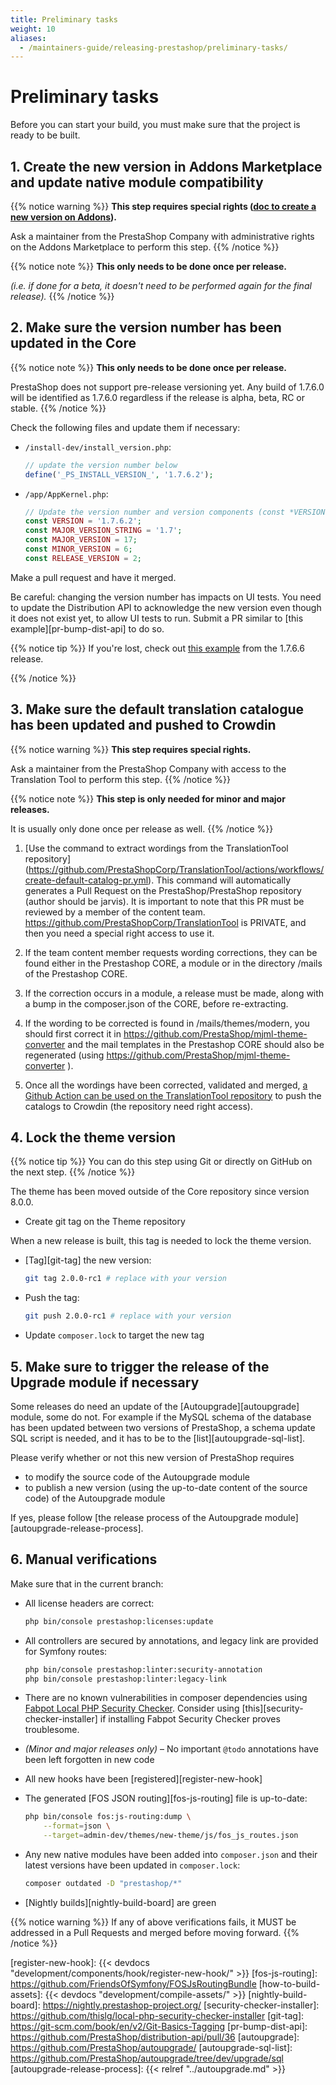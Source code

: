 ```yaml
---
title: Preliminary tasks
weight: 10
aliases:
  - /maintainers-guide/releasing-prestashop/preliminary-tasks/
---
```


# Preliminary tasks

Before you can start your build, you must make sure that the project is ready to be built.

## 1. Create the new version in Addons Marketplace and update native module compatibility

{{% notice warning %}}
**This step requires special rights ([doc to create a new version on Addons](https://www.notion.so/prestashopcorp/Create-the-new-version-in-the-Addons-Marketplace-update-module-compatibility-4aae19abe5b641f9a77e904cd913e50a?pvs=4)).**

Ask a maintainer from the PrestaShop Company with administrative rights on the Addons Marketplace to perform this step.
{{% /notice %}}

{{% notice note %}}
**This only needs to be done once per release.**

_(i.e. if done for a beta, it doesn't need to be performed again for the final release)._
{{% /notice %}}

## 2. Make sure the version number has been updated in the Core

{{% notice note %}}
**This only needs to be done once per release.**

PrestaShop does not support pre-release versioning yet. Any build of 1.7.6.0 will be identified as 1.7.6.0 regardless if the release is alpha, beta, RC or stable.
{{% /notice %}}

Check the following files and update them if necessary:

* `/install-dev/install_version.php`:

    ```php
    // update the version number below
    define('_PS_INSTALL_VERSION_', '1.7.6.2');
    ```

* `/app/AppKernel.php`:

    ```php
    // Update the version number and version components (const *VERSION and the other one, which depends for patch or minor)
    const VERSION = '1.7.6.2';
    const MAJOR_VERSION_STRING = '1.7';
    const MAJOR_VERSION = 17;
    const MINOR_VERSION = 6;
    const RELEASE_VERSION = 2;
    ```

Make a pull request and have it merged.

Be careful: changing the version number has impacts on UI tests. You need to update the Distribution API to acknowledge the new version even though it does not exist yet, to allow UI tests to run. Submit a PR similar to [this example][pr-bump-dist-api] to do so.

{{% notice tip %}}
If you're lost, check out [this example][bump-core-version-pr-example] from the 1.7.6.6 release.

[bump-core-version-pr-example]: https://github.com/PrestaShop/PrestaShop/pull/19980
{{% /notice %}}

## 3. Make sure the default translation catalogue has been updated and pushed to Crowdin

{{% notice warning %}}
**This step requires special rights.**

Ask a maintainer from the PrestaShop Company with access to the Translation Tool to perform this step.
{{% /notice %}}

{{% notice note %}}
**This step is only needed for minor and major releases.**

It is usually only done once per release as well.
{{% /notice %}}

1. [Use the command to extract wordings from the TranslationTool repository]
   (<https://github.com/PrestaShopCorp/TranslationTool/actions/workflows/create-default-catalog-pr.yml>). This command will automatically generates a Pull Request on the PrestaShop/PrestaShop repository (author should be jarvis). It is important to note that this PR must be reviewed by a member of the content team.
   <https://github.com/PrestaShopCorp/TranslationTool> is PRIVATE, and then you need a special right access to use it.

2. If the team content member requests wording corrections, they can be found either in the Prestashop CORE, a module or in the directory /mails of the Prestashop CORE.

3. If the correction occurs in a module, a release must be made, along with a bump in the composer.json of the CORE, before re-extracting.

4. If the wording to be corrected is found in /mails/themes/modern, you should first correct it in <https://github.com/PrestaShop/mjml-theme-converter> and the mail templates in the Prestashop CORE should also be regenerated (using <https://github.com/PrestaShop/mjml-theme-converter> ).

5. Once all the wordings have been corrected, validated and merged, [a Github Action can be used on the TranslationTool repository](https://github.com/PrestaShopCorp/TranslationTool/actions/workflows/push_catalog_to_crowdin.yml) to push the catalogs to Crowdin (the repository need right access).

## 4. Lock the theme version

{{% notice tip %}}
You can do this step using Git or directly on GitHub on the next step.
{{% /notice %}}

The theme has been moved outside of the Core repository since version 8.0.0.

* Create git tag on the Theme repository

When a new release is built, this tag is needed to lock the theme version.

* [Tag][git-tag] the new version:

    ```bash
    git tag 2.0.0-rc1 # replace with your version
    ```

* Push the tag:

    ```bash
    git push 2.0.0-rc1 # replace with your version
    ```

* Update `composer.lock` to target the new tag

## 5. Make sure to trigger the release of the Upgrade module if necessary

Some releases do need an update of the [Autoupgrade][autoupgrade] module, some do not. For example if the MySQL schema of the database has been updated between two versions of PrestaShop, a schema update SQL script is needed, and it has to be to the [list][autoupgrade-sql-list].

Please verify whether or not this new version of PrestaShop requires

* to modify the source code of the Autoupgrade module
* to publish a new version (using the up-to-date content of the source code) of the Autoupgrade module

If yes, please follow [the release process of the Autoupgrade module][autoupgrade-release-process].

## 6. Manual verifications

Make sure that in the current branch:

* All license headers are correct:
  
  ```bash
  php bin/console prestashop:licenses:update
  ```
  
* All controllers are secured by annotations, and legacy link are provided for Symfony routes:
  
  ```bash
  php bin/console prestashop:linter:security-annotation
  php bin/console prestashop:linter:legacy-link
  ```
  
* There are no known vulnerabilities in composer dependencies using [Fabpot Local PHP Security Checker][security-checker]. Consider using [this][security-checker-installer] if installing Fabpot Security Checker proves troublesome.

* _(Minor and major releases only)_ – No important `@todo` annotations have been left forgotten in new code

* All new hooks have been [registered][register-new-hook]

* The generated [FOS JSON routing][fos-js-routing] file is up-to-date:
  
  ```bash
  php bin/console fos:js-routing:dump \
      --format=json \
      --target=admin-dev/themes/new-theme/js/fos_js_routes.json
  ```

* Any new native modules have been added into `composer.json` and their latest versions have been updated in `composer.lock`:
  
  ```bash
  composer outdated -D "prestashop/*"
  ```

* [Nightly builds][nightly-build-board] are green

{{% notice warning %}}
If any of above verifications fails, it MUST be addressed in a Pull Requests and merged before moving forward.
{{% /notice %}}

[security-checker]: https://github.com/fabpot/local-php-security-checker
[register-new-hook]: {{< devdocs "development/components/hook/register-new-hook/" >}}
[fos-js-routing]: <https://github.com/FriendsOfSymfony/FOSJsRoutingBundle>
[how-to-build-assets]: {{< devdocs "development/compile-assets/" >}}
[nightly-build-board]: <https://nightly.prestashop-project.org/>
[security-checker-installer]: <https://github.com/thislg/local-php-security-checker-installer>
[git-tag]: <https://git-scm.com/book/en/v2/Git-Basics-Tagging>
[pr-bump-dist-api]: <https://github.com/PrestaShop/distribution-api/pull/36>
[autoupgrade]: <https://github.com/PrestaShop/autoupgrade/>
[autoupgrade-sql-list]: <https://github.com/PrestaShop/autoupgrade/tree/dev/upgrade/sql>
[autoupgrade-release-process]: {{< relref "../autoupgrade.md" >}}
